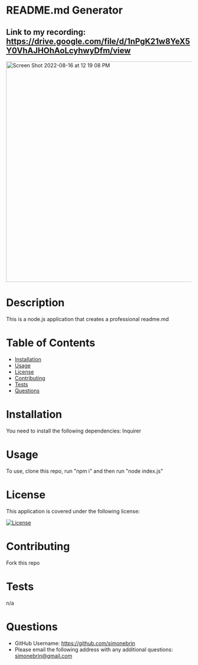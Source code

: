 

# README.md Generator

## Link to my recording: https://drive.google.com/file/d/1nPgK21w8YeX5Y0VhAJHOhAoLcyhwyDfm/view
<img width="598" alt="Screen Shot 2022-08-16 at 12 19 08 PM" src="https://user-images.githubusercontent.com/106256478/184929363-7729c98b-dcb1-4585-a99e-68a88e43bf10.png">

# Description
This is a node.js application that creates a professional readme.md

# Table of Contents
* [Installation](#installation)
* [Usage](#usage)
* [License](#license)
* [Contributing](#contributing)
* [Tests](#tests)
* [Questions](#questions)

# Installation
You need to install the following dependencies: Inquirer

# Usage
To use, clone this repo, run "npm i" and then run "node index.js"

# License 
This application is covered under the following license:


[![License](https://img.shields.io/badge/License-Mozilla_2.0-orange.svg)](https://opensource.org/licenses/MPL-2.0)


# Contributing 
Fork this repo

# Tests
n/a

# Questions 
* GitHub Username: https://github.com/simonebrin
* Please email the following address with any additional questions:
simonebrin@gmail.com


